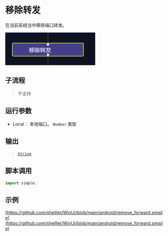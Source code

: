# 移除转发 
在当前系统当中移除端口转发。


![action](./images/2022-11-15_195440.png ':size=90%')


## 子流程

> 不支持

## 运行参数


* Local： 本地端口。 `Number` 类型

## 输出
> [`String`](../../types/String.md)

## 脚本调用

```python
import simple;


```

## 示例

[https://github.com/shelllet/WinUi/blob/main/android/remove_forward.simple](https://github.com/shelllet/WinUi/blob/main/android/remove_forward.simple)
